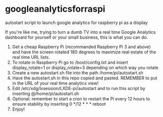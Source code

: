 # googleanalyticsforraspi
autostart script to launch google analytics for raspberry pi as a display

If you're like me, trying to turn a dumb TV into a real time Google Analytics dashboard for yourself or your small business, this is what you can do. 

1) Get a cheap Raspberry Pi (recommanded Raspberry Pi 3 and above) and have the screen rotated 180 degrees to maximize real estate of the real time URL lists. 
2) To rotate in Raspberry Pi go to /boot/config.txt and insert display_rotate=1 or display_rotate=3 depending on which way you rotate
3) Create a new autostart.sh file into the path /home/pi/autostart.sh
4) Have the autostart.sh in this repo copied and pasted. REMEMBER to put in the URL of your real time analytics view!
5) Edit /etc/xdg/lxsession/LXDE-pi/autostart and to run this script by inserting @/home/pi/autostart.sh
6) Optional: remember to start a cron to restart the Pi every 12 hours to ensure stability by inserting 0 */12 * * * reboot
7) Enjoy!
